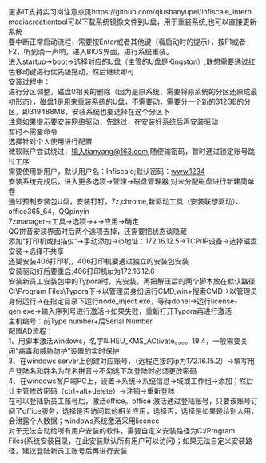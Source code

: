 更多IT支持实习岗注意点见https://github.com/qiushanyupei/infiscale_intern<br>
mediacreationtool可以下载系统镜像文件到U盘，用于重装系统,也可以直接更新系统<br>
要中断正常启动流程，需要按Enter或者其他键（看启动时的提示），按F1或者F2，听到滴一声响，进入BIOS界面，进行系统重装。<br>
进入startup->boot->选择对应的U盘（主管的U盘是Kingston）,联想需要通过红色移动键进行优先级拖动，然后继续即可<br>
安装过程中：<br>
进行分区调整，磁盘0相关的删除（因为是原系统，需要将原系统的分区还原成最初形态），磁盘1是用来重装系统的U盘，不需要动，需要分一个新的312GB的分区，即319488MB，安装系统也要选择在这个分区下<br>
注意如果提示要安装网络驱动，先跳过，在安装好系统后再安装驱动<br>
暂时不需要命令<br>
选择针对个人使用进行配置<br>
微软账户尝试绕过，输入tianyang@163.com,随便输密码，暂时通过锁定账号跳过工序<br>
需要使用新用户，默认用户名：Infiscale;默认密码：www.1234<br>
安装系统完成后，进入更多选项->管理->磁盘管理器,对未分配磁盘进行新建简单卷<br>
通过预制安装包U盘，安装钉钉，7z,chrome,新驱动工具（安装联想驱动）、office365_64，QQpinyin<br>
7zmanager->工具->选项->+->应用->确定<br>
QQ拼音安装界面时后两个选项去掉，还需要把状态谈隐藏<br>
添加“打印机或扫描仪”->手动添加->ip地址：172.16.12.5->TCP/IP设备->选择磁盘安装->选择不共享<br>
还要安装406打印机，406打印机要通过独立的安装包安装<br>
安装驱动好后要重启;406打印机ip为172.16.12.6<br>
安装新员工安装包中的Typora时，先安装，再把解压后的两个脚本放在默认路径C:\Program Files\Typora下->以管理员身份运行CMD,win+搜索CMD->以管理员身份运行->在指定目录下运行node_inject.exe，等待done!->运行license-gen.exe->输入序列号进行激活->如果失败，重新打开Typora再进行激活<br>
主机编号：前Type number+后Serial Number<br>
配置AD流程：<br>
1、用脚本激活windows，名字叫HEU_KMS_ACtivate。。。。19.4，一般需要关闭“病毒和威胁防护”设置的实时保护<br>
3、在windows server上创建对应账号，（远程连接的ip为172.16.15.2）->填写用户登陆名和姓名为花名拼音->不勾选下次登陆时必须更改密码<br>
4、在windows客户端PC上，设置->系统->系统信息->域或工作组->添加；然后让主管修改密码（ctrl+alt+delete）->注销->重新登陆<br>
在可以登陆新员工账号后，激活office。office 激活通过登陆账号，只要该账号订阅了office服务，选择是否访问其他相关应用，选择否，选择是如果是给别人用，会泄露个人数据；windows系统激活采用licence<br>
对于无法自动给所有用户安装的软件，需要自定义安装路径为C:/Program Files(系统安装目录，在此安装默认所有用户可以访问)；如果无法自定义安装路径，建议登陆新员工账号后再进行安装<br>

